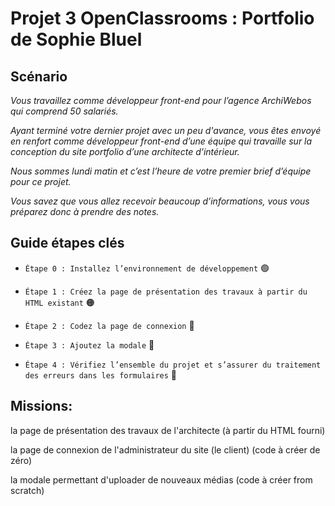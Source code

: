 # Projet 3 OpenClassrooms : Portfolio de Sophie Bluel



## Scénario
*Vous travaillez comme développeur front-end pour l’agence ArchiWebos qui comprend 50 salariés.*

*Ayant terminé votre dernier projet avec un peu d'avance, vous êtes envoyé en renfort comme développeur front-end d’une équipe qui travaille sur la conception du site portfolio d’une architecte d’intérieur.*

*Nous sommes lundi matin et c’est l’heure de votre premier brief d’équipe pour ce projet.*

*Vous savez que vous allez recevoir beaucoup d’informations, vous vous préparez donc à prendre des notes.*



## Guide étapes clés
- `Étape 0 : Installez l’environnement de développement` 🟢

- `Étape 1 : Créez la page de présentation des travaux à partir du HTML existant` 🟠

- `Étape 2 : Codez la page de connexion` 🔴

- `Étape 3 : Ajoutez la modale` 🔴

- `Étape 4 : Vérifiez l’ensemble du projet et s’assurer du traitement des erreurs dans les formulaires` 🔴



## Missions:
la page de présentation des travaux de l'architecte (à partir du HTML fourni)

la page de connexion de l'administrateur du site (le client) (code à créer de zéro)

la modale permettant d'uploader de nouveaux médias (code à créer from scratch)
